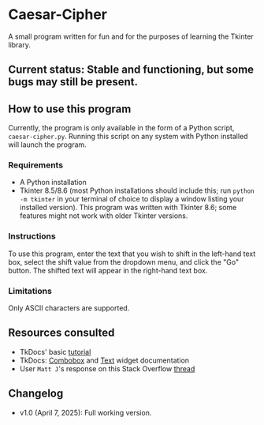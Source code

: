 # Caesar-Cipher

A small program written for fun and for the purposes of learning the Tkinter library.

## Current status: Stable and functioning, but some bugs may still be present.

## How to use this program
Currently, the program is only available in the form of a Python script, `caesar-cipher.py`. Running this script on any system with Python installed will launch the program.

### Requirements
- A Python installation
- Tkinter 8.5/8.6 (most Python installations should include this; run `python -m tkinter` in your terminal of choice to display a window listing your installed version). This program was written with Tkinter 8.6; some features might not work with older Tkinter versions.

### Instructions
To use this program, enter the text that you wish to shift in the left-hand text box, select the shift value from the dropdown menu, and click the "Go" button. The shifted text will appear in the right-hand text box.

### Limitations
Only ASCII characters are supported.

## Resources consulted
- TkDocs' basic [tutorial](https://tkdocs.com/tutorial/firstexample.html)
- TkDocs: [Combobox](https://tkdocs.com/tutorial/widgets.html#combobox) and [Text](https://tkdocs.com/tutorial/text.html) widget documentation
- User `Matt J`'s response on this Stack Overflow [thread](https://stackoverflow.com/questions/227459/how-to-get-the-ascii-value-of-a-character)

## Changelog
- v1.0 (April 7, 2025): Full working version.